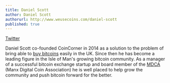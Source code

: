 ```yaml
---
title: Daniel Scott
author: Daniel Scott
authorurl: http://www.weusecoins.com/daniel-scott
published: true
---
```

<a class="social-link" title="Daniel Scott" href="https://twitter.com/DannyLScott" target="_blank">Twitter</a>

Daniel Scott co-founded CoinCorner in 2014 as a solution to the problem of bring able to <a href="https://www.coincorner.com" target="_blank" title="CoinCorner buy bitcoins">buy bitcoins</a> easily in the UK. Since then he has become a leading figure in the Isle of Man's growing bitcoin community. As a manager of a successful bitcoin exchange startup and board member of the <a href="http://www.mdca.im/" target="_blank" title="Manx Digital Currency Association">MDCA</a> (Manx Digital Coin Association) he is well placed to help grow the community and push bitcoin forward for the better.
